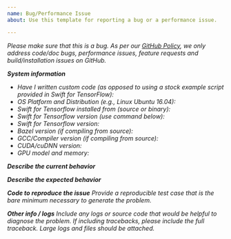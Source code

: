 ```yaml
---
name: Bug/Performance Issue
about: Use this template for reporting a bug or a performance issue.

---
```


<em>Please make sure that this is a bug. As per our [GitHub Policy](https://github.com/boronhub/swift/blob/master/KNOWN_ISSUES.md), we only address code/doc bugs, performance issues, feature requests and build/installation issues on GitHub.

**System information**
- Have I written custom code (as opposed to using a stock example script provided in Swift for TensorFlow):
- OS Platform and Distribution (e.g., Linux Ubuntu 16.04):
- Swift for Tensorflow  installed from (source or binary):
- Swift for Tensorflow  version (use command below):
- Swift for Tensorflow version:
- Bazel version (if compiling from source):
- GCC/Compiler version (if compiling from source):
- CUDA/cuDNN version:
- GPU model and memory:

**Describe the current behavior**

**Describe the expected behavior**

**Code to reproduce the issue**
Provide a reproducible test case that is the bare minimum necessary to generate the problem.

**Other info / logs**
Include any logs or source code that would be helpful to diagnose the problem. If including tracebacks, please include the full traceback. Large logs and files should be attached.
